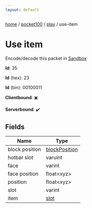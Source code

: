 ```yaml
---
layout: default
---
```


[home](/)  /  [pocket100](/protocol/pocket100)  /  [play](/protocol/pocket100/play)  /  use-item

# Use item

Encode/decode this packet in [Sandbox](../../../sandbox/pocket100#Play.UseItem)

**Id**: 35

**Id** (hex): 23

**Id** (bin): 00100011

**Clientbound**: ✖️

**Serverbound**: ✔️

## Fields

Name | Type
---|---
block position | [blockPosition](/protocol/pocket100/types/block-position)
hotbar slot | varuint
face | varint
face position | float&lt;xyz&gt;
position | float&lt;xyz&gt;
slot | varint
item | [slot](/protocol/pocket100/types/slot)
